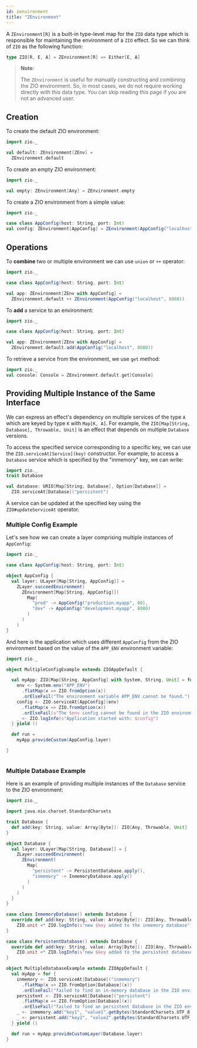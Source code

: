```yaml
---
id: zenvironment 
title: "ZEnvironment"
---
```


A `ZEnvironment[R]` is a built-in type-level map for the `ZIO` data type which is responsible for maintaining the environment of a `ZIO` effect. So we can think of `ZIO` as the following function:

```scala
type ZIO[R, E, A] = ZEnvironment[R] => Either[E, A]
```

> **Note**:
>
> The `ZEnvironment` is useful for manually constructing and combining the ZIO environment. So, in most cases, we do not require working directly with this data type. You can skip reading this page if you are not an advanced user.

## Creation

To create the default ZIO environment:

```scala mdoc:compile-only
import zio._

val default: ZEnvironment[ZEnv] = 
  ZEnvironment.default 
```

To create an empty ZIO environment:

```scala mdoc:compile-only
import zio._

val empty: ZEnvironment[Any] = ZEnvironment.empty
```

To create a ZIO environment from a simple value:

```scala mdoc:compile-only
import zio._

case class AppConfig(host: String, port: Int)
val config: ZEnvironment[AppConfig] = ZEnvironment(AppConfig("localhost", 8080))
```

## Operations

To **combine** two or multiple environment we can use `union` or `++` operator:

```scala mdoc:compile-only
import zio._

case class AppConfig(host: String, port: Int)

val app: ZEnvironment[ZEnv with AppConfig] =
  ZEnvironment.default ++ ZEnvironment(AppConfig("localhost", 8080))
```

To **add** a service to an environment:

```scala mdoc:compile-only
import zio._

case class AppConfig(host: String, port: Int)

val app: ZEnvironment[ZEnv with AppConfig] =
  ZEnvironment.default.add(AppConfig("localhost", 8080))
```

To retrieve a service from the environment, we use `get` method:

```scala mdoc:compile-only
import zio._
val console: Console = ZEnvironment.default.get[Console] 
```

## Providing Multiple Instance of the Same Interface

We can express an effect's dependency on multiple services of the type `A` which are keyed by type `K` with `Map[K, A]`. For example, the `ZIO[Map[String, Database], Throwable, Unit]` is an effect that depends on multiple `Database` versions.

To access the specified service corresponding to a specific key, we can use the `ZIO.serviceAt[Service](key)` constructor. For example, to access a `Database` service which is specified by the "inmemory" key, we can write:

```scala mdoc:invisible
import zio._
trait Database
```

```scala mdoc:silent:nest
val database: URIO[Map[String, Database], Option[Database]] =
  ZIO.serviceAt[Database]("persistent")
```

A service can be updated at the specified key using the `ZIO#updateServiceAt` operator.


### Multiple Config Example

Let's see how we can create a layer comprising multiple instances of `AppConfig`:

```scala mdoc:silent
import zio._

case class AppConfig(host: String, port: Int)

object AppConfig {
  val layer: ULayer[Map[String, AppConfig]] =
    ZLayer.succeedEnvironment(
      ZEnvironment[Map[String, AppConfig]](
        Map(
          "prod" -> AppConfig("production.myapp", 80),
          "dev" -> AppConfig("development.myapp", 8080)
        )
      )
    )
}
```

And here is the application which uses different `AppConfig` from the ZIO environment based on the value of the `APP_ENV` environment variable:

```scala mdoc:compile-only
import zio._

object MultipleConfigExample extends ZIOAppDefault {

  val myApp: ZIO[Map[String, AppConfig] with System, String, Unit] = for {
    env <- System.env("APP_ENV")
      .flatMap(x => ZIO.fromOption(x))
      .orElseFail("The environment variable APP_ENV cannot be found.")
    config <- ZIO.serviceAt[AppConfig](env)
      .flatMap(x => ZIO.fromOption(x))
      .orElseFail(s"The $env config cannot be found in the ZIO environment")
    _ <- ZIO.logInfo(s"Application started with: $config")
  } yield ()

  def run =
    myApp.provideCustom(AppConfig.layer)

}
```

```scala mdoc:invisible:reset

```

### Multiple Database Example

Here is an example of providing multiple instances of the `Database` service to the ZIO environment:

```scala mdoc:compile-only
import zio._

import java.nio.charset.StandardCharsets

trait Database {
  def add(key: String, value: Array[Byte]): ZIO[Any, Throwable, Unit]
}

object Database {
  val layer: ULayer[Map[String, Database]] = {
    ZLayer.succeedEnvironment(
      ZEnvironment(
        Map(
          "persistent" -> PersistentDatabase.apply(),
          "inmemory" -> InmemoryDatabase.apply()
        )
      )
    )
  }
}

case class InmemoryDatabase() extends Database {
  override def add(key: String, value: Array[Byte]): ZIO[Any, Throwable, Unit] =
    ZIO.unit <* ZIO.logInfo(s"new $key added to the inmemory database")
}

case class PersistentDatabase() extends Database {
  override def add(key: String, value: Array[Byte]): ZIO[Any, Throwable, Unit] =
    ZIO.unit <* ZIO.logInfo(s"new $key added to the persistent database")
}

object MultipleDatabaseExample extends ZIOAppDefault {
  val myApp = for {
    inmemory <- ZIO.serviceAt[Database]("inmemory")
      .flatMap(x => ZIO.fromOption[Database](x))
      .orElseFail("failed to find an in-memory database in the ZIO environment")
    persistent <- ZIO.serviceAt[Database]("persistent")
      .flatMap(x => ZIO.fromOption[Database](x))
      .orElseFail("failed to find an persistent database in the ZIO environment")
    _ <- inmemory.add("key1", "value1".getBytes(StandardCharsets.UTF_8))
    _ <- persistent.add("key2", "value2".getBytes(StandardCharsets.UTF_8))
  } yield ()

  def run = myApp.provideCustomLayer(Database.layer)
}
```
